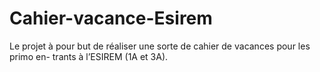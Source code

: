 # Cahier-vacance-Esirem

Le projet à pour but de réaliser une sorte de cahier de vacances pour les primo en-
trants à l’ESIREM (1A et 3A). 
